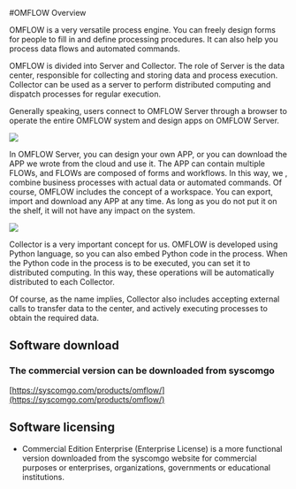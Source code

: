 
#OMFLOW Overview

OMFLOW is a very versatile process engine. You can freely design forms for people to fill in and define processing procedures. It can also help you process data flows and automated commands.

OMFLOW is divided into Server and Collector. The role of Server is the data center, responsible for collecting and storing data and process execution.
Collector can be used as a server to perform distributed computing and dispatch processes for regular execution.

Generally speaking, users connect to OMFLOW Server through a browser to operate the entire OMFLOW system and design apps on OMFLOW Server.

![](https://syscomgo.com/wp-content/uploads/2023/11/OMFLOW_2-1_1.png)

In OMFLOW Server, you can design your own APP, or you can download the APP we wrote from the cloud and use it. The APP can contain multiple FLOWs, and FLOWs are composed of forms and workflows. In this way, we , combine business processes with actual data or automated commands. Of course, OMFLOW includes the concept of a workspace. You can export, import and download any APP at any time. As long as you do not put it on the shelf, it will not have any impact on the system.

![](https://syscomgo.com/wp-content/uploads/2023/11/OMFLOW_2-1_2.png)

Collector is a very important concept for us. OMFLOW is developed using Python language, so you can also embed Python code in the process. When the Python code in the process is to be executed, you can set it to distributed computing. In this way, these operations will be automatically distributed to each Collector.

Of course, as the name implies, Collector also includes accepting external calls to transfer data to the center, and actively executing processes to obtain the required data.

## Software download

### The commercial version can be downloaded from syscomgo

[https://syscomgo.com/products/omflow/](https://syscomgo.com/products/omflow/)


## Software licensing

* Commercial Edition Enterprise (Enterprise License) is a more functional version downloaded from the syscomgo website for commercial purposes or enterprises, organizations, governments or educational institutions.
   